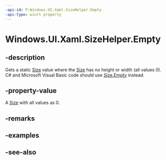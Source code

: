 ```yaml
---
-api-id: P:Windows.UI.Xaml.SizeHelper.Empty
-api-type: winrt property
---
```


<!-- Property syntax
public Windows.Foundation.Size Empty { get; }
-->

# Windows.UI.Xaml.SizeHelper.Empty

## -description

Gets a static [Size](../windows.foundation/size.md) value where the [Size](../windows.foundation/size.md) has no height or width (all values 0). C# and Microsoft Visual Basic code should use [Size.Empty](/dotnet/api/windows.foundation.size.empty?view=dotnet-uwp-10.0&preserve-view=true) instead.



## -property-value

A [Size](../windows.foundation/size.md) with all values as 0.

## -remarks

## -examples

## -see-also
